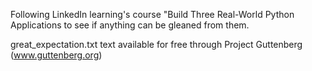 Following LinkedIn learning's course "Build Three Real-World Python Applications to see if anything can be gleaned from them.

great_expectation.txt text available for free through Project Guttenberg (www.guttenberg.org)
